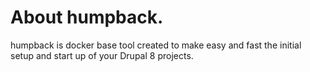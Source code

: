 # About humpback.

humpback is docker base tool created to make easy and fast the initial setup and start up of your Drupal 8 projects.
